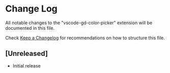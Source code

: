 # Change Log

All notable changes to the "vscode-gd-color-picker" extension will be documented in this file.

Check [Keep a Changelog](http://keepachangelog.com/) for recommendations on how to structure this file.

## [Unreleased]

- Initial release